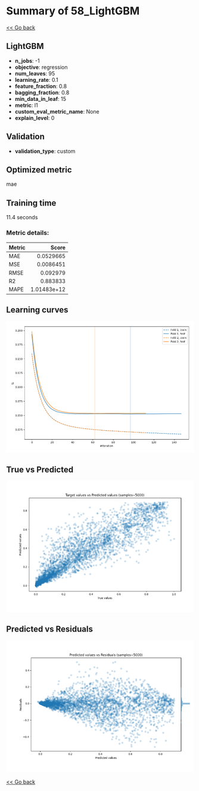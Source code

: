 # Summary of 58_LightGBM

[<< Go back](../README.md)


## LightGBM
- **n_jobs**: -1
- **objective**: regression
- **num_leaves**: 95
- **learning_rate**: 0.1
- **feature_fraction**: 0.8
- **bagging_fraction**: 0.8
- **min_data_in_leaf**: 15
- **metric**: l1
- **custom_eval_metric_name**: None
- **explain_level**: 0

## Validation
 - **validation_type**: custom

## Optimized metric
mae

## Training time

11.4 seconds

### Metric details:
| Metric   |       Score |
|:---------|------------:|
| MAE      | 0.0529665   |
| MSE      | 0.0086451   |
| RMSE     | 0.092979    |
| R2       | 0.883833    |
| MAPE     | 1.01483e+12 |



## Learning curves
![Learning curves](learning_curves.png)
## True vs Predicted

![True vs Predicted](true_vs_predicted.png)


## Predicted vs Residuals

![Predicted vs Residuals](predicted_vs_residuals.png)



[<< Go back](../README.md)
